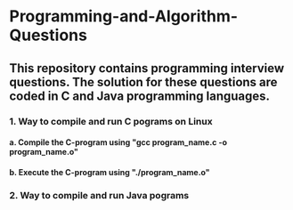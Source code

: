 # Programming-and-Algorithm-Questions

## This repository contains programming interview questions. The solution for these questions are coded in C and Java programming languages.

### 1. Way to compile and run C pograms on Linux
#### a. Compile the C-program using "gcc program_name.c -o program_name.o"
#### b. Execute the C-program using "./program_name.o"

### 2. Way to compile and run Java pograms

